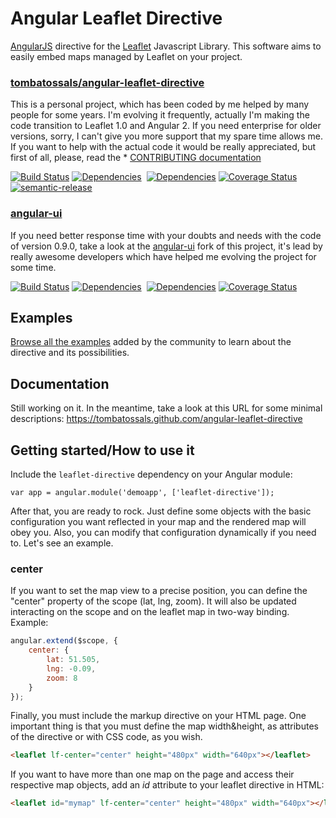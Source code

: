 # Angular Leaflet Directive

[AngularJS](http://angularjs.org/) directive for the [Leaflet](http://www.leafletjs.com/) Javascript
Library. This software aims to easily embed maps managed by Leaflet on your project.

### [tombatossals/angular-leaflet-directive](http://github.com/tombatossals/angular-leaflet-directive)
This is a personal project, which has been coded by me helped by many people for some years. I'm evolving it frequently, actually I'm making the code transition to Leaflet 1.0 and Angular 2. If you need enterprise for older versions, sorry, I can't give you more support that my spare time allows me. If you want to help with the actual code it would be really appreciated, but first of all, please, read the * [CONTRIBUTING documentation](https://github.com/tombatossals/angular-leaflet-directive/blob/master/CONTRIBUTING.md)


[![Build Status](https://travis-ci.org/tombatossals/angular-leaflet-directive.png?branch=master)](https://travis-ci.org/tombatossals/angular-leaflet-directive) [![Dependencies](https://david-dm.org/tombatossals/angular-leaflet-directive.svg)](https://david-dm.org/tombatossals/angular-leaflet-directive)&nbsp;
[![Dependencies](https://david-dm.org/tombatossals/angular-leaflet-directive/dev-status.svg)](https://david-dm.org/tombatossals/angular-leaflet-directive) [![Coverage
Status](https://coveralls.io/repos/tombatossals/angular-leaflet-directive/badge.png?branch=master)](http://tombatossals.github.io/angular-leaflet-directive/coverage/PhantomJS%201.9.7%20%28Linux%29/lcov-report/dist/angular-leaflet-directive.js.html)
[![semantic-release](https://img.shields.io/badge/%20%20%F0%9F%93%A6%F0%9F%9A%80-semantic--release-e10079.svg)](https://github.com/semantic-release/semantic-release)

### [angular-ui](http://github.com/angular-ui/ui-leaflet)
If you need better response time with your doubts and needs with the code of version 0.9.0, take a look at the [angular-ui](http://github.com/angular-ui/ui-leaflet) fork of this project, it's lead by really awesome developers which have helped me evolving the project for some time.

[![Build Status](https://travis-ci.org/angular-ui/ui-leaflet.png?branch=master)](https://travis-ci.org/angular-ui/ui-leaflet) [![Dependencies](https://david-dm.org/angular-ui/ui-leaflet.svg)](https://david-dm.org/angular-ui/ui-leaflet)&nbsp;
[![Dependencies](https://david-dm.org/angular-ui/ui-leaflet/dev-status.svg)](https://david-dm.org/angular-ui/ui-leaflet) [![Coverage
Status](https://coveralls.io/repos/angular-ui/ui-leaflet/badge.png?branch=master)](http://realtymaps.github.io/ui-leaflet/coverage/PhantomJS%201.9.7%20%28Linux%29/lcov-report/dist/ui-leaflet.js.html)

## Examples

[Browse all the examples](http://tombatossals.github.io/angular-leaflet-directive/examples/0000-viewer.html) added by the community to learn about the directive and its possibilities.

## Documentation

Still working on it. In the meantime, take a look at this URL for some minimal descriptions: https://tombatossals.github.com/angular-leaflet-directive

## Getting started/How to use it

Include the `leaflet-directive` dependency on your Angular module:
```
var app = angular.module('demoapp', ['leaflet-directive']);
```

After that, you are ready to rock. Just define some objects with the basic configuration you want reflected in your map and the rendered map will obey you. Also, you can modify that configuration dynamically if you need to. Let's see an example.

### center

If you want to set the map view to a precise position, you can define
the "center" property of the scope (lat, lng, zoom). It will also be updated
interacting on the scope and on the leaflet map in two-way binding. Example:

```javascript
angular.extend($scope, {
    center: {
        lat: 51.505,
        lng: -0.09,
        zoom: 8
    }
});
```

Finally, you must include the markup directive on your HTML page. One important thing is that you must define the map width&height, as attributes of the directive or with CSS code, as you wish.
```html
<leaflet lf-center="center" height="480px" width="640px"></leaflet>
```

If you want to have more than one map on the page and access their respective map objects, add an *id* attribute to your leaflet directive in HTML:

```html
<leaflet id="mymap" lf-center="center" height="480px" width="640px"></leaflet>
```
